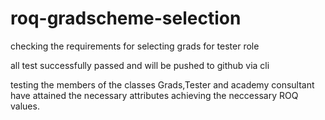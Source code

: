 # roq-gradscheme-selection

checking the requirements for selecting grads for tester role

all test successfully passed and will be pushed to github via cli

testing the members of the classes Grads,Tester and academy consultant have attained the necessary attributes achieving the neccessary ROQ values.